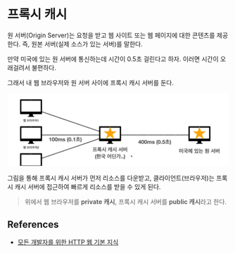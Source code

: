# 프록시 캐시

원 서버(Origin Server)는 요청을 받고 웹 사이트 또는 웹 페이지에 대한 콘텐츠를 제공한다. 즉, 원본 서버(실제 소스가 있는 서버)를 말한다.

만약 미국에 있는 원 서버에 통신하는데 시간이 0.5초 걸린다고 하자. 이러면 시간이 오래걸려서 불편하다.

그래서 내 웹 브라우저와 원 서버 사이에 프록시 캐시 서버를 둔다.

![proxy-cache-1](/record/network/images/proxy-cache-1.png)

그림을 통해 프록시 캐시 서버가 먼저 리소스를 다운받고, 클라이언트(브라우저)는 프록시 캐시 서버에 접근하여 빠르게 리소스를 받을 수 있게 된다.

> 위에서 웹 브라우저를 **private 캐시**, 프록시 캐시 서버를 **public 캐시**라고 한다.

## References

- [모든 개발자를 위한 HTTP 웹 기본 지식](https://www.inflearn.com/course/http-%EC%9B%B9-%EB%84%A4%ED%8A%B8%EC%9B%8C%ED%81%AC#)
